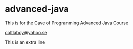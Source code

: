 # advanced-java
This is for the Cave of Programming Advanced Java Course

coltlaboy@yahoo.se

This is an extra line
